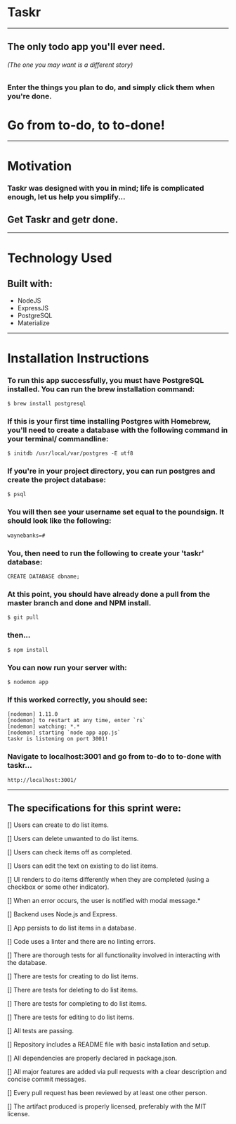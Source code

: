 # Taskr
***
## The only todo app you'll ever need.
###### (The one you may want is a different story)
### Enter the things you plan to do, and simply click them when you're done. 
# Go from to-do, to to-done!

***
# Motivation
### Taskr was designed with you in mind; life is complicated enough, let us help you simplify...
## Get Taskr and getr done.

***
# Technology Used
##  Built with:
 + NodeJS
 + ExpressJS
 + PostgreSQL 
 + Materialize
 
 ***
# Installation Instructions
### To run this app successfully, you must have PostgreSQL installed. You can run the brew installation command:
    $ brew install postgresql
### If this is your first time installing Postgres with Homebrew, you'll need to create a database with the following command in your terminal/ commandline:
    $ initdb /usr/local/var/postgres -E utf8
### If you're in your project directory, you can run postgres and create the project database:
    $ psql
### You will then see your username set equal to the poundsign. It should look like the following:
    waynebanks=#
### You, then need to run the following to create your 'taskr' database:
    CREATE DATABASE dbname;
### At this point, you should have already done a pull from the master branch and done and NPM install.
    $ git pull
### then...
    $ npm install
### You can now run your server with:
    $ nodemon app
### If this worked correctly, you should see:
    [nodemon] 1.11.0
    [nodemon] to restart at any time, enter `rs`
    [nodemon] watching: *.*
    [nodemon] starting `node app app.js`
    taskr is listening on port 3001!
### Navigate to localhost:3001 and go from to-do to to-done with taskr...
    http://localhost:3001/
***
## The specifications for this sprint were:

 [] Users can create to do list items.
 
 [] Users can delete unwanted to do list items.
 
 [] Users can check items off as completed.
 
 [] Users can edit the text on existing to do list items.
 
 [] UI renders to do items differently when they are completed (using a checkbox or some other indicator).
 
 [] When an error occurs, the user is notified with modal message.*
 
 [] Backend uses Node.js and Express.
 
 [] App persists to do list items in a database.
 
 [] Code uses a linter and there are no linting errors.
 
 [] There are thorough tests for all functionality involved in interacting with the database.
 
 [] There are tests for creating to do list items.
 
 [] There are tests for deleting to do list items.
 
 [] There are tests for completing to do list items.
 
 [] There are tests for editing to do list items.
 
 [] All tests are passing.
 
 [] Repository includes a README file with basic installation and setup.
 
 [] All dependencies are properly declared in package.json.
 
 [] All major features are added via pull requests with a clear description and concise commit messages.
 
 [] Every pull request has been reviewed by at least one other person.
 
 [] The artifact produced is properly licensed, preferably with the MIT license.






 



